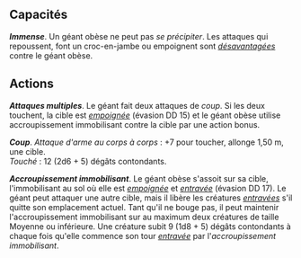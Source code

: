 ## Capacités
_**Immense**_. Un géant obèse ne peut pas _se précipiter_. Les attaques qui repoussent, font un croc-en-jambe ou empoignent sont [_désavantagées_](/utiliser-les-caracteristiques/#avantage-et-desavantage) contre le géant obèse.

## Actions
_**Attaques multiples**_. Le géant fait deux attaques de _coup_. Si les deux touchent, la cible est [_empoignée_](/gerer-la-sante-du-personnage/#empoigne) (évasion DD 15) et le géant obèse utilise accroupissement immobilisant contre la cible par une action bonus.

_**Coup**_. _Attaque d'arme au corps à corps_ : +7 pour toucher, allonge 1,50 m, une cible.  
_Touché_ : 12 (2d6 + 5) dégâts contondants.

_**Accroupissement immobilisant**_. Le géant obèse s'assoit sur sa cible, l'immobilisant au sol où elle est [_empoignée_](/gerer-la-sante-du-personnage/#empoigne) et [_entravée_](/gerer-la-sante-du-personnage/#entrave) (évasion DD 17). Le géant peut attaquer une autre cible, mais il libère les créatures [_entravées_](/gerer-la-sante-du-personnage/#entrave) s'il quitte son emplacement actuel. Tant qu'il ne bouge pas, il peut maintenir l'accroupissement immobilisant sur au maximum deux créatures de taille Moyenne ou inférieure. Une créature subit 9 (1d8 + 5) dégâts contondants à chaque fois qu'elle commence son tour [_entravée_](/gerer-la-sante-du-personnage/#entrave) par l'_accroupissement immobilisant_.
